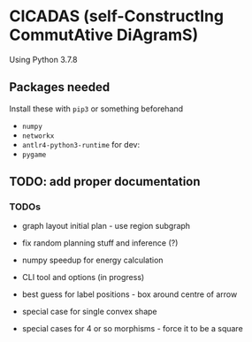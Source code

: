 # CICADAS (self-ConstructIng CommutAtive DiAgramS)

Using Python 3.7.8

## Packages needed

Install these with `pip3` or something beforehand

- `numpy`
- `networkx`
- `antlr4-python3-runtime`
for dev:
- `pygame`

## TODO: add proper documentation

### TODOs

- graph layout initial plan - use region subgraph
<!-- - add imports to langauge?? -->
- fix random planning stuff and inference (?)
- numpy speedup for energy calculation
- CLI tool and options (in progress)

- best guess for label positions - box around centre of arrow
- special case for single convex shape
- special cases for 4 or so morphisms - force it to be a square
